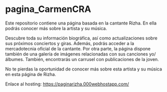 # pagina_CarmenCRA

Este repositorio contiene una página basada en la cantante Rizha. En ella podrás conocer más sobre la artista y su música.

Descubre toda su información biográfica, así como actualizaciones sobre sus próximos conciertos y giras. Además, podrás acceder a la mercadotecnia oficial de la cantante.
Por otra parte, la página dispone también de una galería de imágenes relacionadas con sus canciones yo/álbumes. También, encontrarás un carrusel con publicaciones de la joven.

No te pierdas la oportunidad de conocer más sobre esta artista y su música en esta página de Rizha.

Enlace al hosting: https://paginarizha.000webhostapp.com/
